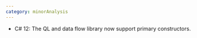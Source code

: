 ```yaml
---
category: minorAnalysis
---
```

* C# 12: The QL and data flow library now support primary constructors.
